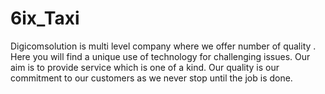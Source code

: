 # 6ix_Taxi
Digicomsolution is multi level company where we offer number of quality . Here you will find a unique use of technology for challenging issues. Our aim is to provide service which is one of a kind. Our quality is our commitment to our customers as we never stop until the job is done.
